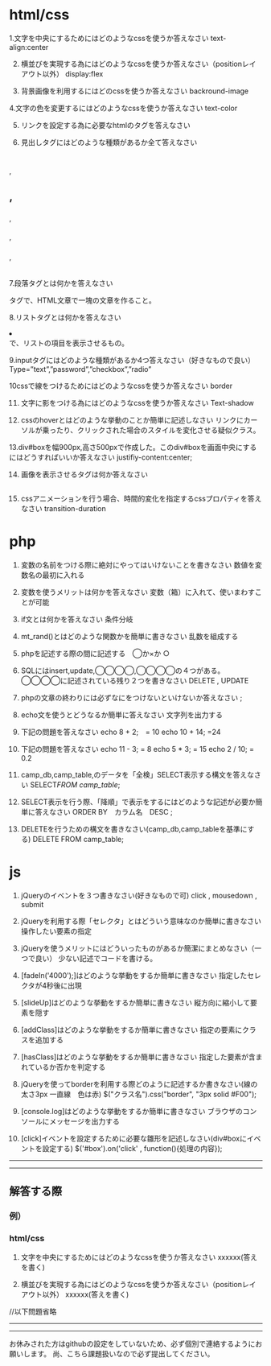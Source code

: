 ﻿# html/css
1.文字を中央にするためにはどのようなcssを使うか答えなさい
text-align:center

2. 横並びを実現する為にはどのようなcssを使うか答えなさい（positionレイアウト以外）
display:flex

3. 背景画像を利用するにはどのcssを使うか答えなさい
backround-image

4.文字の色を変更するにはどのようなcssを使うか答えなさい
text-color

5. リンクを設定する為に必要なhtmlのタグを答えなさい
<a href></a>

6. 見出しタグにはどのような種類があるか全て答えなさい
<h1></h1>,<h2></2>,<h3></h3>,<h4></h4>,<h5></h5>,<h6></h6>

7.段落タグとは何かを答えなさい
<p></p>タグで、HTML文章で一塊の文章を作ること。

8.リストタグとは何かを答えなさい
<li></li>で、リストの項目を表示させるもの。

9.inputタグにはどのような種類があるか4つ答えなさい（好きなもので良い）
Type=”text”,”password”,”checkbox”,”radio”

10cssで線をつけるためにはどのようなcssを使うか答えなさい
border

11. 文字に影をつける為にはどのようなcssを使うか答えなさい
Text-shadow

12. cssのhoverとはどのような挙動のことか簡単に記述しなさい
リンクにカーソルが乗ったり、クリックされた場合のスタイルを変化させる疑似クラス。

13.div#boxを幅900px,高さ500pxで作成した。このdiv#boxを画面中央にするにはどうすればいいか答えなさい
justifiy-content:center;

14. 画像を表示させるタグは何か答えなさい
<img src="">

15. cssアニメーションを行う場合、時間的変化を指定するcssプロパティを答えなさい
transition-duration

# php
1. 変数の名前をつける際に絶対にやってはいけないことを書きなさい
数値を変数名の最初に入れる

2. 変数を使うメリットは何かを答えなさい
変数（箱）に入れて、使いまわすことが可能

3. if文とは何かを答えなさい
条件分岐

4. mt_rand()とはどのような関数かを簡単に書きなさい
乱数を組成する

5. phpを記述する際<?php ?>の間に記述する　◯か×か
○

6. SQLにはinsert,update,◯◯◯◯,◯◯◯◯の４つがある。◯◯◯◯に記述されている残り２つを書きなさい
DELETE , UPDATE

7. phpの文章の終わりには必ずなにをつけないといけないか答えなさい
;

8. echo文を使うとどうなるか簡単に答えなさい
文字列を出力する

9. 下記の問題を答えなさい
echo 8 + 2;　= 10
echo 10 + 14; =24

10. 下記の問題を答えなさい
echo 11 - 3; = 8
echo 5 * 3; = 15
echo 2 / 10; = 0.2

11. camp_db,camp_table,のデータを「全検」SELECT表示する構文を答えなさい
SELECT*FROM camp_table*;

12. SELECT表示を行う際、「降順」で表示をするにはどのような記述が必要か簡単に答えなさい
ORDER BY　カラム名　DESC ;

13. DELETEを行うための構文を書きなさい(camp_db,camp_tableを基準にする)
DELETE FROM camp_table;


# js
1. jQueryのイベントを３つ書きなさい(好きなもので可)
click , mousedown , submit

2. jQueryを利用する際「セレクタ」とはどういう意味なのか簡単に書きなさい
操作したい要素の指定

3. jQueryを使うメリットにはどういったものがあるか簡潔にまとめなさい（一つで良い）
少ない記述でコードを書ける。

4. [fadeIn('4000');]はどのような挙動をするか簡単に書きなさい
指定したセレクタが4秒後に出現

5. [slideUp]はどのような挙動をするか簡単に書きなさい
縦方向に縮小して要素を隠す

6. [addClass]はどのような挙動をするか簡単に書きなさい
指定の要素にクラスを追加する

7. [hasClass]はどのような挙動をするか簡単に書きなさい
指定した要素が含まれているか否かを判定する

8. jQueryを使ってborderを利用する際どのように記述するか書きなさい(線の太さ3px 一直線　色は赤)
$("クラス名").css("border", "3px solid #F00");

9. [console.log]はどのような挙動をするか簡単に書きなさい
ブラウザのコンソールにメッセージを出力する

10. [click]イベントを設定するために必要な雛形を記述しなさい(div#boxにイベントを設定する)
$('#box').on('click' , function(){処理の内容});

___
___
## 解答する際
### 例）

### html/css
1. 文字を中央にするためにはどのようなcssを使うか答えなさい
xxxxxx(答えを書く)

2. 横並びを実現する為にはどのようなcssを使うか答えなさい（positionレイアウト以外）
xxxxxx(答えを書く)

//以下問題省略

___
___
お休みされた方はgithubの設定をしていないため、必ず個別で連絡するようにお願いします。
尚、こちら課題扱いなので必ず提出してください。